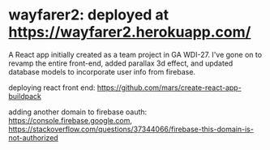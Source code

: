 # wayfarer2: deployed at https://wayfarer2.herokuapp.com/

A React app initially created as a team project in GA WDI-27. 
I've gone on to revamp the entire front-end, added parallax 3d effect, and updated database models to incorporate user info from firebase. 




deploying react front end: https://github.com/mars/create-react-app-buildpack

adding another domain to firebase oauth: https://console.firebase.google.com, https://stackoverflow.com/questions/37344066/firebase-this-domain-is-not-authorized


